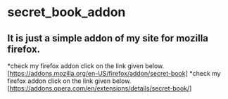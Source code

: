# secret_book_addon
## It is just a simple addon of my site for mozilla firefox.
*check my firefox addon click on the link given below.
[https://addons.mozilla.org/en-US/firefox/addon/secret-book]
*check my firefox addon click on the link given below.
[https://addons.opera.com/en/extensions/details/secret-book/]
